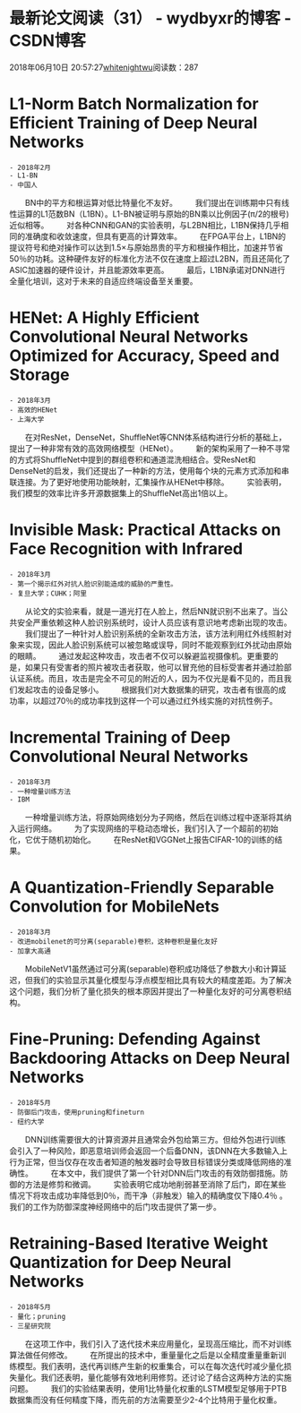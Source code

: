 # 最新论文阅读（31） - wydbyxr的博客 - CSDN博客
2018年06月10日 20:57:27[whitenightwu](https://me.csdn.net/wydbyxr)阅读数：287
# L1-Norm Batch Normalization for Efficient Training of Deep Neural Networks
```
- 2018年2月   
- L1-BN
- 中国人
```
　　BN中的平方和根运算对低比特量化不友好。 
　　我们提出在训练期中只有线性运算的L1范数BN（L1BN）。L1-BN被证明与原始的BN乘以比例因子(π/2的根号)近似相等。 
　　对各种CNN和GAN的实验表明，与L2BN相比，L1BN保持几乎相同的准确度和收敛速度，但具有更高的计算效率。 
　　在FPGA平台上，L1BN的提议符号和绝对操作可以达到1.5×与原始昂贵的平方和根操作相比，加速并节省50％的功耗。这种硬件友好的标准化方法不仅在速度上超过L2BN，而且还简化了ASIC加速器的硬件设计，并且能源效率更高。 
　　最后，L1BN承诺对DNN进行全量化培训，这对于未来的自适应终端设备至关重要。
# HENet: A Highly Efficient Convolutional Neural Networks Optimized for Accuracy, Speed and Storage
```
- 2018年3月
- 高效的HENet
- 上海大学
```
　　在对ResNet，DenseNet，ShuffleNet等CNN体系结构进行分析的基础上，提出了一种非常有效的高效网络模型（HENet）。 
　　新的架构采用了一种不寻常的方式将ShuffleNet中提到的群组卷积和通道混洗相结合。受ResNet和DenseNet的启发，我们还提出了一种新的方法，使用每个块的元素方式添加和串联连接。为了更好地使用功能映射，汇集操作从HENet中移除。 
　　实验表明，我们模型的效率比许多开源数据集上的ShuffleNet高出1倍以上。
# Invisible Mask: Practical Attacks on Face Recognition with Infrared
```
- 2018年3月
- 第一个揭示红外对抗人脸识别能造成的威胁的严重性。
- 复旦大学；CUHK；阿里
```
　　从论文的实验来看，就是一道光打在人脸上，然后NN就识别不出来了。当公共安全严重依赖这种人脸识别系统时，设计人员应该有意识地考虑新出现的攻击。 
　　我们提出了一种针对人脸识别系统的全新攻击方法，该方法利用红外线照射对象来实现，因此人脸识别系统可以被忽略或误导，同时不能观察到红外扰动由原始的眼睛。 
　　通过发起这种攻击，攻击者不仅可以躲避监视摄像机。更重要的是，如果只有受害者的照片被攻击者获取，他可以冒充他的目标受害者并通过脸部认证系统。而且，攻击是完全不可见的附近的人，因为不仅光是看不见的，而且我们发起攻击的设备足够小。 
　　根据我们对大数据集的研究，攻击者有很高的成功率，以超过70％的成功率找到这样一个可以通过红外线实施的对抗性例子。
# Incremental Training of Deep Convolutional Neural Networks
```
- 2018年3月   
- 一种增量训练方法
- IBM
```
　　一种增量训练方法，将原始网络划分为子网络，然后在训练过程中逐渐将其纳入运行网络。 
　　为了实现网络的平稳动态增长，我们引入了一个超前的初始化，它优于随机初始化。 
　　在ResNet和VGGNet上报告CIFAR-10的训练的结果。
# A Quantization-Friendly Separable Convolution for MobileNets
```
- 2018年3月
- 改进mobilenet的可分离(separable)卷积，这种卷积是量化友好
- 加拿大高通
```
　　MobileNetV1虽然通过可分离(separable)卷积成功降低了参数大小和计算延迟，但我们的实验显示其量化模型与浮点模型相比具有较大的精度差距。为了解决这个问题，我们分析了量化损失的根本原因并提出了一种量化友好的可分离卷积结构。
# Fine-Pruning: Defending Against Backdooring Attacks on Deep Neural Networks
```
- 2018年5月
- 防御后门攻击，使用pruning和fineturn
- 纽约大学
```
　　DNN训练需要很大的计算资源并且通常会外包给第三方。但给外包进行训练会引入了一种风险，即恶意培训师会返回一个后备DNN，该DNN在大多数输入上行为正常，但当仅存在攻击者知道的触发器时会导致目标错误分类或降低网络的准确性。 
　　在本文中，我们提供了第一个针对DNN后门攻击的有效防御措施。防御的方法是修剪和微调。 
　　实验表明它成功地削弱甚至消除了后门，即在某些情况下将攻击成功率降低到0％，而干净（非触发）输入的精确度仅下降0.4％ 。我们的工作为防御深度神经网络中的后门攻击提供了第一步。
# Retraining-Based Iterative Weight Quantization for Deep Neural Networks
```
- 2018年5月
- 量化；pruning
- 三星研究院
```
　　在这项工作中，我们引入了迭代技术来应用量化，呈现高压缩比，而不对训练算法做任何修改。 
　　在所提出的技术中，重量量化之后是以全精度重量重新训练模型。我们表明，迭代再训练产生新的权重集合，可以在每次迭代时减少量化损失量化。我们还表明，量化能够有效地利用修剪。还讨论了结合这两种方法的实施问题。 
　　我们的实验结果表明，使用1比特量化权重的LSTM模型足够用于PTB数据集而没有任何精度下降，而先前的方法需要至少2-4个比特用于量化权重。
